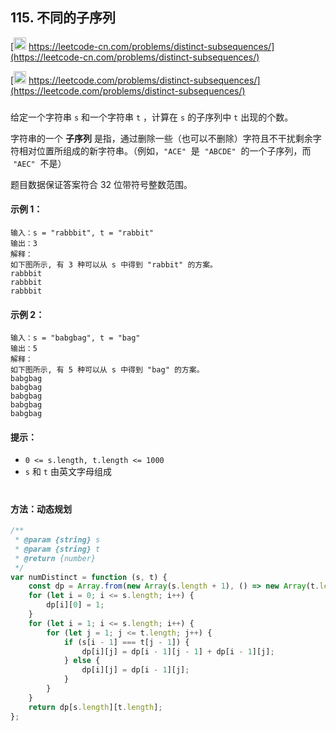 ## 115. 不同的子序列

[<img src="https://static.leetcode-cn.com/cn-mono-assets/production/assets/logo-dark-cn.c42314a8.svg" height="20" /> https://leetcode-cn.com/problems/distinct-subsequences/](https://leetcode-cn.com/problems/distinct-subsequences/)

[<img src="https://assets.leetcode.com/static_assets/public/webpack_bundles/images/logo-dark.e99485d9b.svg" height="20"/> https://leetcode.com/problems/distinct-subsequences/](https://leetcode.com/problems/distinct-subsequences/)

###

给定一个字符串 `s` 和一个字符串 `t` ，计算在 `s` 的子序列中 `t` 出现的个数。

字符串的一个 **子序列** 是指，通过删除一些（也可以不删除）字符且不干扰剩余字符相对位置所组成的新字符串。（例如，`"ACE"`  是  `"ABCDE"`  的一个子序列，而  `"AEC"`  不是）

题目数据保证答案符合 32 位带符号整数范围。

#### 示例 1：

```
输入：s = "rabbbit", t = "rabbit"
输出：3
解释：
如下图所示, 有 3 种可以从 s 中得到 "rabbit" 的方案。
rabbbit
rabbbit
rabbbit
```

#### 示例 2：

```
输入：s = "babgbag", t = "bag"
输出：5
解释：
如下图所示, 有 5 种可以从 s 中得到 "bag" 的方案。
babgbag
babgbag
babgbag
babgbag
babgbag
```

#### 提示：

-   `0 <= s.length, t.length <= 1000`
-   `s` 和 `t` 由英文字母组成

#

#### 方法：动态规划

```js
/**
 * @param {string} s
 * @param {string} t
 * @return {number}
 */
var numDistinct = function (s, t) {
    const dp = Array.from(new Array(s.length + 1), () => new Array(t.length + 1).fill(0));
    for (let i = 0; i <= s.length; i++) {
        dp[i][0] = 1;
    }
    for (let i = 1; i <= s.length; i++) {
        for (let j = 1; j <= t.length; j++) {
            if (s[i - 1] === t[j - 1]) {
                dp[i][j] = dp[i - 1][j - 1] + dp[i - 1][j];
            } else {
                dp[i][j] = dp[i - 1][j];
            }
        }
    }
    return dp[s.length][t.length];
};
```
